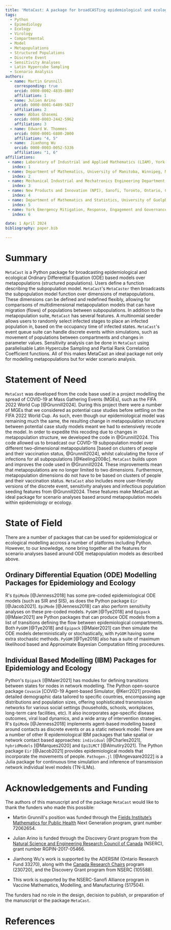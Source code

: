 ```yaml
---
title: 'MetaCast: A package for broadCASTing epidemiological and ecological models over META-populations.'
tags:
  - Python
  - Epimediology
  - Ecology
  - Virology
  - Compartmental
  - Model
  - Metapopulations
  - Structured Populations
  - Discrete Event
  - Sensitivity Analyses
  - Latin Hypercube Sampling
  - Scenario Analysis
authors:
  - name: Martin Grunnill
    corresponding: true 
    orcid: 0000-0002-4835-8007
    affiliation: 1
  - name: Julien Arino
    orcid: 0000-0001-6409-5027
    affiliation: 2
  - name: Abbas Ghasemi
    orcid: 0000-0003-2442-5962
    affiliation: 3
  - name: Edward W. Thommes
    orcid: 0000-0001-6800-2000
    affiliation: "4, 5"
  - name:  Jianhong Wu
    orcid: 0000-0003-0052-5336
    affiliation: "1, 6"
affiliations:
 - name: Laboratory of Industrial and Applied Mathematics (LIAM), York University, Toronto, Ontario, Canada
   index: 1
 - name: Department of Mathematics, University of Manitoba, Winnipeg, Manitoba, Canada
   index: 2
 - name: Mechanical Industrial and Mechatronics Engineering Department, Toronto Metropolitan University (TMU), Toronto, Ontario, Canada
   index: 3
 - name: New Products and Innovation (NPI), Sanofi, Toronto, Ontario, Canada
   index: 4
 - name: Department of Mathematics and Statistics, University of Guelph, Guelph, Ontario, Canada
   index: 5
 - name: York Emergency Mitigation, Response, Engagement and Governance Institute, York University, Toronto, Ontario, Canada
   index: 6

date: 1 April 2024
bibliography: paper.bib

---
```


# Summary

`MetaCast` is a Python package for broadcasting epidemiological and ecological Ordinary Differential Equation (ODE)
based models over metapopulations (structured populations). Users define a function describing the
subpopulation model. `MetaCast`'s `MetaCaster` then broadcasts the subpopulation model function over dimensions
of metapopulations. These dimensions can be defined and redefined flexibly, allowing for comparisons
of multidimensional metapopulation models that can have migration (flows) of populations between
subpopulations. In addition to the metapopulation suite, `MetaCast` has several features. A
multinomial seeder allows users to randomly select infected stages to place an infected
population in, based on the occupancy time of infected states. `MetaCast`'s event queue suite
can handle discrete events within simulations, such as movement of populations between compartments and changes in 
parameter values. Sensitivity analysis can be done in `MetaCast` using parallelisable Latin Hypercube Sampling and 
Partial Rank Correlation Coefficient functions. All of this makes MetaCast an ideal package not only for modelling 
metapopulations but for wider scenario analysis.

# Statement of Need

`MetaCast` was developed from the code base used in a project modelling the spread of 
COVID-19 at Mass Gathering Events (MGEs), such as the FIFA 2022 World Cup [@Grunnill2024]. 
During this project there were a number of MGEs that we considered as potential case studies
before settling on the FIFA 2022 World Cup. As such, even though our epidemiological model 
was remaining much the same, the resulting change in metapopulation structure between potential case study models
meant we had to extensively recode the model. In order to expedite this recoding due to changes in metapopulation
structure, we developed the code in @Grunnill2024. This code allowed us to broadcast our COVID-19 subpopulation model
over different two-dimensional metapopulations [based on clusters of people and their vaccination status, @Grunnill2024],
whilst calculating the force of infections for all subpopulations [@Keeling2008c]. 
`MetaCast` builds upon and improves the code used in @Grunnill2024. These improvements mean that metapopulations are no 
longer limited to two dimensions. Furthermore, metapopulation dimensions do not have to be based on clusters of people and their 
vaccination status. `MetaCast` also includes more user-friendly versions of the discrete event, sensitivity analyses and
infectious population seeding features from @Grunnill2024. These features make MetaCast an ideal package for scenario analyses
based around metapopulation models within epidemiology or ecology.

# State of Field

There are a number of packages that can be used for epidemiological or ecological modelling accross a number of 
platforms including Python. However, to our knowledge, none bring together all the features for scenario analyses based 
around ODE metapopulation models as described above.

## Ordinary Differential Equation (ODE) Modelling Packages for Epidemiology and Ecology
R's `EpiMode` [@Jenness2018] has some pre-coded epidemiological ODE models (such as SIR and SIS), as does
 the Python package `Eir` [@Jacob2021]. `EpiMode` [@Jenness2018] can also perform sensitivity analyses on these pre-coded 
models. `PyGOM` [@Tye2018] and `Epipack` [@Maier2021] are Python packages that can produce ODE models from 
a list of transitions defining the flow between epidemiological compartments. Both `PyGOM` [@Tye2018] and `Epipack` [@Maier2021] can 
then simulate the ODE models deterministically or stochastically, with `PyGOM` having some extra stochastic methods. 
`PyGOM` [@Tye2018] also has a suite of maximum likelihood based and Approximate Bayesian Computation fitting procedures.

## Individual Based Modelling (IBM) Packages for Epidemiology and Ecology
Python's `Epipack` [@Maier2021] has modules for defining transitions between states for nodes in network 
modelling. The Python open-source package `Covasim` [COVID-19 Agent-based Simulator, @Kerr2021] provides detailed
demographic data tailored to specific countries, encompassing age distributions and population sizes, offering 
sophisticated transmission networks for various social settings (households, schools, workplaces, long-term care 
facilities, etc). It also incorporates age-specific disease outcomes, viral load dynamics, and a wide array of 
intervention strategies. R's `EpiMode` [@Jenness2018] implements agent-based modelling based around contacts as 
discrete events or as a static network model. There are a number of other R epidemiological IBM packages that take 
spatial or network contact based approaches: `individual` [@Charles2021], `hybridModels` [@Marques2020] and `EpiILMCT` 
[@Almutiry2021]. The Python package `Eir` [@Jacob2021] provides epidemiological models that incorporate the movements of people. 
`Pathogen.jl` [@Angevaare2022] is a Julia package for continuous time simulation and inference of transmission network 
individual level models (TN-ILMs). 

# Acknowledgements and Funding

The authors of this manuscript and of the package `MetaCast` would like to thank the funders who made this possible:

* Martin Grunnill's position was funded through the [Fields Institute’s Mathematics for Public Health](http://www.fields.utoronto.ca/activities/public-health) Next Generation program, grant number 72062654.

* Julian Arino is funded through the Discovery Grant program from the [Natural Science and Engineering Research Council of Canada](https://www.nserc-crsng.gc.ca/index_eng.asp) (NSERC), grant number RGPIN-2017-05466.

* Jianhong Wu's work is supported by the ADERSIM (Ontario Research Fund 33270), along with the [Canada Research Chairs](https://www.chairs-chaires.gc.ca/home-accueil-eng.aspx) program (230720), and the Discovery Grant program from NSERC (105588).

* This work is supported by the NSERC-Sanofi Alliance program in Vaccine Mathematics, Modelling, and Manufacturing (517504).
 
The funders had no role in the design, decision to publish, or preparation of the manuscript or the package `MetaCast`.

# References
